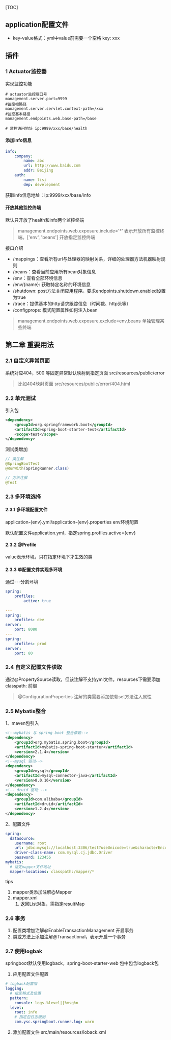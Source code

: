 [TOC]



## application配置文件

- key-value格式：yml中value前需要一个空格 key: xxx

## 插件

### 1 Actuator监控器

实现监控功能

```properties
# actuator监控端口号
management.server.port=9999
#监控根路径
management.server.servlet.context-path=/xxx
#监控基本路径
management.endpoints.web.base-path=/base

# 监控访问地址 ip:9999/xxx/base/health
```

#### 添加info信息

```yml
info:
	company:
		name: abc
		url: http://www.baidu.com
		addr: Beijing
    auth:
    	name: lisi
    	dep: develepment
```

获取info信息地址：ip:9999/xxx/base/info

#### 开放其他监控终端

默认只开放了health和info两个监控终端

> management.endpoints.web.exposure.include='*'  表示开放所有监控终端。['env', 'beans'] 开放指定监控终端

接口介绍

- /mappings：查看所有url与处理器的映射关系，详细的处理器方法机器映射规则
- /beans：查看当前应用所有bean对象信息
- /env：查看全部环境信息
- /env/{name}: 获取特定名称的环境信息
- /shutdown: post方法关闭应用程序。要求endpoints.shutdown.enabled设置为true
- /trace：提供基本的http请求跟踪信息（时间戳、http头等）
- /configprops: 模式配置属性如何注入bean

> management.endpoints.web.exposure.exclude=env,beans 单独管理某些终端

## 第二章 重要用法

### 2.1 自定义异常页面

系统对应404，500 等固定异常默认映射到指定页面 src/resources/public/error

> 比如404映射页面 src/resources/public/error/404.html

### 2.2 单元测试

引入包

```xml
<dependency>
    <groupId>org.springframework.boot</groupId>
    <artifactId>spring-boot-starter-test</artifactId>
    <scope>test</scope>
</dependency>
```

测试类增加

```java
// 类注解
@SpringBootTest
@RunWith(SpringRunner.class)

// 方法注解
@Test
```

### 2.3 多环境选择

#### 2.3.1 多环境配置文件

application-{env}.yml/application-{env}.properties  env环境配置

默认配置文件application.yml，指定spring.profiles.active={env}

#### 2.3.2 @Profile

value表示环境，只在指定环境下才生效的类

#### 2.3.3 单配置文件实现多环境

通过---分割环境

```yml
spring:
	profiles:
		active: true
        
---
spring:
	profiles: dev
server:
	port: 8080
--- 
spring:
	profiles: prod
server:
	port: 80
```

### 2.4 自定义配置文件读取

通过@PropertySource读取，但该注解不支持yml文件。resources下需要添加classpath: 前缀

> @ConfigurationProperties 注解的类需要添加依赖set方法注入属性

### 2.5 Mybatis整合

1、maven包引入

```xml
<!--mybatis 与 spring boot 整合依赖-->
<dependency>
    <groupId>org.mybatis.spring.boot</groupId>
    <artifactId>mybatis-spring-boot-starter</artifactId>
    <version>2.1.4</version>
</dependency>
<!--mysql 驱动-->
<dependency>
    <groupId>mysql</groupId>
    <artifactId>mysql-connector-java</artifactId>
    <version>8.0.16</version>
</dependency>
<!-- druid 驱动 -->
<dependency>
    <groupId>com.alibaba</groupId>
    <artifactId>druid</artifactId>
    <version>1.2.4</version>
</dependency>
```

2、配置文件

```yml
spring:
  datasource:
    username: root
    url: jdbc:mysql://localhost:3306/test?useUnicode=true&characterEncoding=utf8&serverTimezone=Asia/Shanghai
    driver-class-name: com.mysql.cj.jdbc.Driver
    password: 123456
mybatis:
  # 指定mapper文件地址
  mapper-locations: classpath:/mapper/*
```

tips

1. mapper类添加注解@Mapper
2. mapper.xml 
   1. 返回List对象，需指定resultMap

### 2.6 事务

1. 配置类增加注解@EnableTransactionManagement 开启事务
2. 类或方法上添加注解@Transactional，表示开启一个事务

### 2.7 使用logbak

springboot默认使用logback，spring-boot-starter-web 包中包含logback包

1. 应用配置文件配置

```yml
# logback配置哦
logging:
  # 指定格式及位置
  pattern:
    console: logs-%level||%msg%n
  level:
    root: info
    # 指定包日志级别
    com.ysc.springboot.runner.log: warn
```

2. 添加配置文件 src/main/resources/loback.xml

